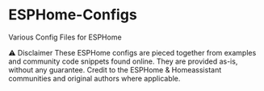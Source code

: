 # ESPHome-Configs
Various Config Files for ESPHome


⚠️ Disclaimer
These ESPHome configs are pieced together from examples and community code snippets
found online. They are provided as-is, without any guarantee. 
Credit to the ESPHome & Homeassistant communities and original authors where applicable.
